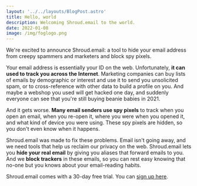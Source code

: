 ```yaml
---
layout: '../../layouts/BlogPost.astro'
title: Hello, world
description: Welcoming Shroud.email to the world.
date: 2022-01-08
image: /img/foglogo.png
---
```


We're excited to announce Shroud.email: a tool to hide your email address from creepy spammers and marketers and block spy pixels.

Your email address is essentially your ID on the web. Unfortunately, **it can used to track you across the Internet**. Marketing companies can buy lists of emails by demographic or interest and use it to send you unsolicited spam, or to cross-reference with other data to build a profile on you. And maybe a webshop you used will get hacked one day, and suddenly everyone can see that you're still buying beanie babies in 2021.

And it gets worse. **Many email senders use spy pixels** to track when you open an email, when you re-open it, where you were when you opened it, and what kind of device you were using. These spy pixels are hidden, so you don't even know when it happens.

Shroud.email was made to fix these problems. Email isn't going away, and we need tools that help us reclaim our privacy on the web. Shroud.email lets you **hide your real email** by giving you aliases that forward emails to you. And we **block trackers** in these emails, so you can rest easy knowing that no-one but you knows about your email-reading habits.

Shroud.email comes with a 30-day free trial. You can [sign up here](https://app.shroud.email/users/register).
